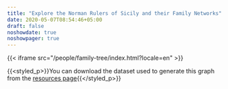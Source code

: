 ```yaml
---
title: "Explore the Norman Rulers of Sicily and their Family Networks"
date: 2020-05-07T08:54:46+05:00
draft: false
noshowdate: true
noshowpager: true
---
```

{{< iframe src="/people/family-tree/index.html?locale=en" >}}

{{<styled_p>}}You can download the dataset used to generate this graph from the [resources page](../resources/download/){{</styled_p>}}